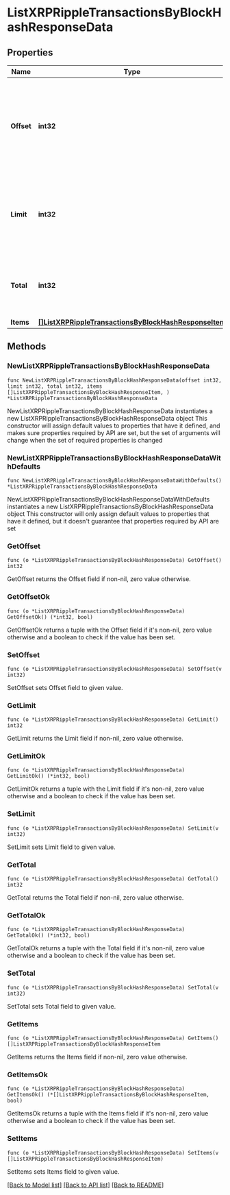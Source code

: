 # ListXRPRippleTransactionsByBlockHashResponseData

## Properties

Name | Type | Description | Notes
------------ | ------------- | ------------- | -------------
**Offset** | **int32** | The starting index of the response items, i.e. where the response should start listing the returned items. | 
**Limit** | **int32** | Defines how many items should be returned in the response per page basis. | 
**Total** | **int32** | Defines the total number of items returned in the response. | 
**Items** | [**[]ListXRPRippleTransactionsByBlockHashResponseItem**](ListXRPRippleTransactionsByBlockHashResponseItem.md) |  | 

## Methods

### NewListXRPRippleTransactionsByBlockHashResponseData

`func NewListXRPRippleTransactionsByBlockHashResponseData(offset int32, limit int32, total int32, items []ListXRPRippleTransactionsByBlockHashResponseItem, ) *ListXRPRippleTransactionsByBlockHashResponseData`

NewListXRPRippleTransactionsByBlockHashResponseData instantiates a new ListXRPRippleTransactionsByBlockHashResponseData object
This constructor will assign default values to properties that have it defined,
and makes sure properties required by API are set, but the set of arguments
will change when the set of required properties is changed

### NewListXRPRippleTransactionsByBlockHashResponseDataWithDefaults

`func NewListXRPRippleTransactionsByBlockHashResponseDataWithDefaults() *ListXRPRippleTransactionsByBlockHashResponseData`

NewListXRPRippleTransactionsByBlockHashResponseDataWithDefaults instantiates a new ListXRPRippleTransactionsByBlockHashResponseData object
This constructor will only assign default values to properties that have it defined,
but it doesn't guarantee that properties required by API are set

### GetOffset

`func (o *ListXRPRippleTransactionsByBlockHashResponseData) GetOffset() int32`

GetOffset returns the Offset field if non-nil, zero value otherwise.

### GetOffsetOk

`func (o *ListXRPRippleTransactionsByBlockHashResponseData) GetOffsetOk() (*int32, bool)`

GetOffsetOk returns a tuple with the Offset field if it's non-nil, zero value otherwise
and a boolean to check if the value has been set.

### SetOffset

`func (o *ListXRPRippleTransactionsByBlockHashResponseData) SetOffset(v int32)`

SetOffset sets Offset field to given value.


### GetLimit

`func (o *ListXRPRippleTransactionsByBlockHashResponseData) GetLimit() int32`

GetLimit returns the Limit field if non-nil, zero value otherwise.

### GetLimitOk

`func (o *ListXRPRippleTransactionsByBlockHashResponseData) GetLimitOk() (*int32, bool)`

GetLimitOk returns a tuple with the Limit field if it's non-nil, zero value otherwise
and a boolean to check if the value has been set.

### SetLimit

`func (o *ListXRPRippleTransactionsByBlockHashResponseData) SetLimit(v int32)`

SetLimit sets Limit field to given value.


### GetTotal

`func (o *ListXRPRippleTransactionsByBlockHashResponseData) GetTotal() int32`

GetTotal returns the Total field if non-nil, zero value otherwise.

### GetTotalOk

`func (o *ListXRPRippleTransactionsByBlockHashResponseData) GetTotalOk() (*int32, bool)`

GetTotalOk returns a tuple with the Total field if it's non-nil, zero value otherwise
and a boolean to check if the value has been set.

### SetTotal

`func (o *ListXRPRippleTransactionsByBlockHashResponseData) SetTotal(v int32)`

SetTotal sets Total field to given value.


### GetItems

`func (o *ListXRPRippleTransactionsByBlockHashResponseData) GetItems() []ListXRPRippleTransactionsByBlockHashResponseItem`

GetItems returns the Items field if non-nil, zero value otherwise.

### GetItemsOk

`func (o *ListXRPRippleTransactionsByBlockHashResponseData) GetItemsOk() (*[]ListXRPRippleTransactionsByBlockHashResponseItem, bool)`

GetItemsOk returns a tuple with the Items field if it's non-nil, zero value otherwise
and a boolean to check if the value has been set.

### SetItems

`func (o *ListXRPRippleTransactionsByBlockHashResponseData) SetItems(v []ListXRPRippleTransactionsByBlockHashResponseItem)`

SetItems sets Items field to given value.



[[Back to Model list]](../README.md#documentation-for-models) [[Back to API list]](../README.md#documentation-for-api-endpoints) [[Back to README]](../README.md)


